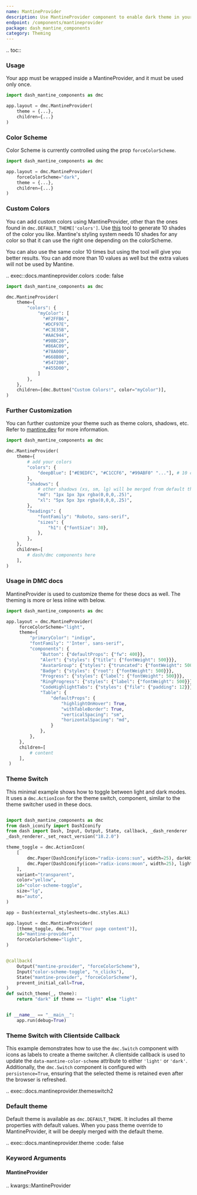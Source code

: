 ```yaml
---
name: MantineProvider
description: Use MantineProvider component to enable dark theme in your app globally.
endpoint: /components/mantineprovider
package: dash_mantine_components
category: Theming
---
```


.. toc::

### Usage

Your app must be wrapped inside a MantineProvider, and it must be used only once.

```python
import dash_mantine_components as dmc

app.layout = dmc.MantineProvider(
    theme = {...},
    children={...}
)
```

### Color Scheme

Color Scheme is currently controlled using the prop `forceColorScheme`.

```python
import dash_mantine_components as dmc

app.layout = dmc.MantineProvider(
    forceColorScheme="dark",
    theme = {...},
    children={...}
)
```

### Custom Colors

You can add custom colors using MantineProvider, other than the ones found in `dmc.DEFAULT_THEME['colors']`.
Use [this](https://omatsuri.app/color-shades-generator) tool to generate 10 shades of the color you like. Mantine's
styling system needs 10 shades for any color so that it can use the right one depending on the colorScheme.

You can also use the same color 10 times but using the tool will give you better results. You can add more than 10 values
as well but the extra values will not be used by Mantine.

.. exec::docs.mantineprovider.colors
    :code: false

```python
import dash_mantine_components as dmc

dmc.MantineProvider(
    theme={
        "colors": {
            "myColor": [                
              "#F2FFB6",
              "#DCF97E",
              "#C3E35B",
              "#AAC944",
              "#98BC20",
              "#86AC09",
              "#78A000",
              "#668B00",
              "#547200",
              "#455D00",                
            ]
        },
    },
    children=[dmc.Button("Custom Colors!", color="myColor")],
)
```

### Further Customization

You can further customize your theme such as theme colors, shadows, etc. Refer to
[mantine.dev](https://mantine.dev/theming/theme-object/) for more information.

```python
import dash_mantine_components as dmc

dmc.MantineProvider(
    theme={
        # add your colors
        "colors": {
            "deepBlue": ["#E9EDFC", "#C1CCF6", "#99ABF0" "..."], # 10 color elements
        },
        "shadows": {
            # other shadows (xs, sm, lg) will be merged from default theme
            "md": "1px 1px 3px rgba(0,0,0,.25)",
            "xl": "5px 5px 3px rgba(0,0,0,.25)",
        },
        "headings": {
            "fontFamily": "Roboto, sans-serif",
            "sizes": {
                "h1": {"fontSize": 30},
            },
        },
    },
    children=[
        # dash/dmc components here
    ],
)
```

### Usage in DMC docs

MantineProvider is used to customize theme for these docs as well. The theming is more or less inline with below.

```python
import dash_mantine_components as dmc

app.layout = dmc.MantineProvider(
     forceColorScheme="light",
     theme={
         "primaryColor": "indigo",
         "fontFamily": "'Inter', sans-serif",
         "components": {
             "Button": {"defaultProps": {"fw": 400}},
             "Alert": {"styles": {"title": {"fontWeight": 500}}},
             "AvatarGroup": {"styles": {"truncated": {"fontWeight": 500}}},
             "Badge": {"styles": {"root": {"fontWeight": 500}}},
             "Progress": {"styles": {"label": {"fontWeight": 500}}},
             "RingProgress": {"styles": {"label": {"fontWeight": 500}}},
             "CodeHighlightTabs": {"styles": {"file": {"padding": 12}}},
             "Table": {
                 "defaultProps": {
                     "highlightOnHover": True,
                     "withTableBorder": True,
                     "verticalSpacing": "sm",
                     "horizontalSpacing": "md",
                 }
             },
         },
     },
     children=[
         # content
     ],
 )
```

### Theme Switch

This minimal example shows how to toggle between light and dark modes.  It uses a `dmc.ActionIcon` for the theme switch,
component, similar to the theme switcher used in these docs.

```python

import dash_mantine_components as dmc
from dash_iconify import DashIconify
from dash import Dash, Input, Output, State, callback, _dash_renderer
_dash_renderer._set_react_version("18.2.0")

theme_toggle = dmc.ActionIcon(
    [
        dmc.Paper(DashIconify(icon="radix-icons:sun", width=25), darkHidden=True),
        dmc.Paper(DashIconify(icon="radix-icons:moon", width=25), lightHidden=True),
    ],
    variant="transparent",
    color="yellow",
    id="color-scheme-toggle",
    size="lg",
    ms="auto",
)

app = Dash(external_stylesheets=dmc.styles.ALL)

app.layout = dmc.MantineProvider(
    [theme_toggle, dmc.Text("Your page content")],
    id="mantine-provider",
    forceColorScheme="light",
)


@callback(
    Output("mantine-provider", "forceColorScheme"),
    Input("color-scheme-toggle", "n_clicks"),
    State("mantine-provider", "forceColorScheme"),
    prevent_initial_call=True,
)
def switch_theme(_, theme):
    return "dark" if theme == "light" else "light"


if __name__ == "__main__":
    app.run(debug=True)
```

### Theme Switch with Clientside Callback

This example demonstrates how to use the `dmc.Switch` component with icons as labels to create a theme switcher.
A clientside callback is used to update the `data-mantine-color-scheme` attribute to either `'light'` or `'dark'`. 
Additionally, the `dmc.Switch` component is configured with `persistence=True`, ensuring that the selected theme is 
retained even after the browser is refreshed.

.. exec::docs.mantineprovider.themeswitch2

### Default theme

Default theme is available as `dmc.DEFAULT_THEME`. It includes all theme properties with default values. 
When you pass theme override to MantineProvider, it will be deeply merged with the default theme.

.. exec::docs.mantineprovider.theme
    :code: false

### Keyword Arguments

#### MantineProvider

.. kwargs::MantineProvider
